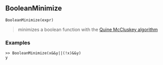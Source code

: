 ## BooleanMinimize

```
BooleanMinimize(expr)
```

> minimizes a boolean function with the [Quine McCluskey algorithm](http://en.wikipedia.org/wiki/Quine%E2%80%93McCluskey_algorithm)
 
### Examples

```
>> BooleanMinimize(x&&y||(!x)&&y)
y
```